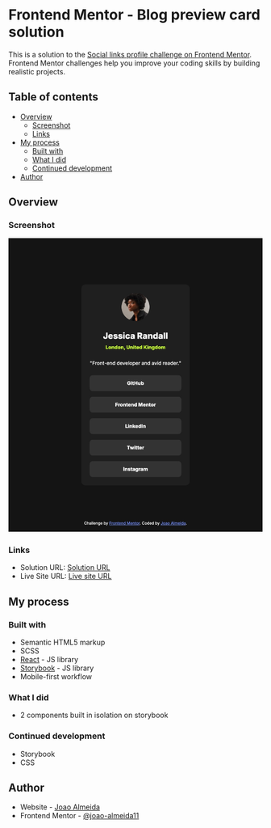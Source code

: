 # Frontend Mentor - Blog preview card solution

This is a solution to the [Social links profile challenge on Frontend Mentor](https://www.frontendmentor.io/challenges/social-links-profile-UG32l9m6dQ). Frontend Mentor challenges help you improve your coding skills by building realistic projects.

## Table of contents

- [Overview](#overview)
  - [Screenshot](#screenshot)
  - [Links](#links)
- [My process](#my-process)
  - [Built with](#built-with)
  - [What I did](#what-i-learned)
  - [Continued development](#continued-development)
- [Author](#author)

## Overview

### Screenshot

![Screenshot of solution](./screenshot.jpeg)

### Links

- Solution URL: [Solution URL](https://github.com/joao-almeida11/social-links-profile)
- Live Site URL: [Live site URL](https://joao-almeida11.github.io/social-links-profile/)

## My process

### Built with

- Semantic HTML5 markup
- SCSS
- [React](https://reactjs.org/) - JS library
- [Storybook](https://storybook.js.org/) - JS library
- Mobile-first workflow

### What I did

- 2 components built in isolation on storybook

### Continued development

- Storybook
- CSS

## Author

- Website - [Joao Almeida](https://joao-almeida11.github.io/portfolio-2025/)
- Frontend Mentor - [@joao-almeida11](https://www.frontendmentor.io/profile/joao-almeida11)
